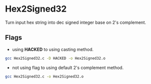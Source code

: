# Hex2Signed32
Turn input hex string into dec signed integer base on 2's complement.

## Flags
- using **HACKED** to using casting method.

```bash
gcc Hex2Signed32.c -D HACKED -o Hex2Signed32.o
```

- not using flag to using default 2's complement method.

```bash
gcc Hex2Signed32.c -o Hex2Signed32.o
```
